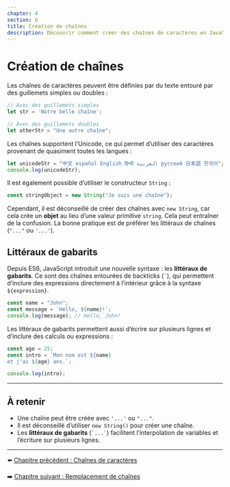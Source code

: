 ```yaml
---
chapter: 4
section: b
title: Création de chaînes
description: Découvrir comment créer des chaînes de caractères en JavaScript et utiliser les littéraux de gabarit introduits avec ES6.
---
```


# Création de chaînes

Les chaînes de caractères peuvent être définies par du texte entouré par des guillemets simples ou doubles :

```javascript
// Avec des guillemets simples
let str = 'Notre belle chaîne';

// Avec des guillemets doubles
let otherStr = "Une autre chaîne";
```

Les chaînes supportent l’Unicode, ce qui permet d’utiliser des caractères provenant de quasiment toutes les langues :

```javascript
let unicodeStr = "中文 español English हिन्दी العربية русский 日本語 한국어";
console.log(unicodeStr);
```

Il est également possible d’utiliser le constructeur `String` :

```javascript
const stringObject = new String("Je suis une chaîne");
```

Cependant, il est déconseillé de créer des chaînes avec `new String`, car cela crée un **objet** au lieu d’une valeur primitive `string`. Cela peut entraîner de la confusion.
La bonne pratique est de préférer les littéraux de chaînes (`"..."` ou `'...'`).


## Littéraux de gabarits

Depuis ES6, JavaScript introduit une nouvelle syntaxe : les **littéraux de gabarits**.
Ce sont des chaînes entourées de backticks (`` ` ``), qui permettent d’inclure des expressions directement à l’intérieur grâce à la syntaxe `${expression}`.

```javascript
const name = "John";
const message = `Hello, ${name}!`;
console.log(message); // Hello, John!
```

Les littéraux de gabarits permettent aussi d’écrire sur plusieurs lignes et d’inclure des calculs ou expressions :

```javascript
const age = 25;
const intro = `Mon nom est ${name}
et j'ai ${age} ans.`;

console.log(intro);
```


---

## À retenir

* Une chaîne peut être créée avec `'...'` ou `"..."`.
* Il est déconseillé d’utiliser `new String()` pour créer une chaîne.
* Les **littéraux de gabarits** (`` `...` ``) facilitent l’interpolation de variables et l’écriture sur plusieurs lignes.

---

⬅️ [Chapitre précédent : Chaînes de caractères](./a_Chaines.md)

➡️ [Chapitre suivant : Remplacement de chaînes](./c_Remplacement.md)


